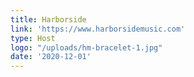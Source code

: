 ```yaml
---
title: Harborside
link: 'https://www.harborsidemusic.com'
type: Host
logo: "/uploads/hm-bracelet-1.jpg"
date: '2020-12-01'
---
```

